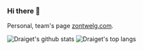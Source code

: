 ### Hi there 👋

Personal, team's page [zontwelg.com](https://zontwelg.com).

![Draiget's github stats](https://github-readme-stats-draiget.vercel.app/api?username=draiget&show_icons=true&theme=default&disable_animations=false&count_private=true&hide_rank=true&include_all_commits=true&custom_title=GitHub%20Stats&line_height=20)
![Draiget's top langs](https://github-readme-stats-draiget.vercel.app/api/top-langs/?username=draiget&hide=tex,html,css,perl,cmake,makefile&layout=compact&langs_count=6)
